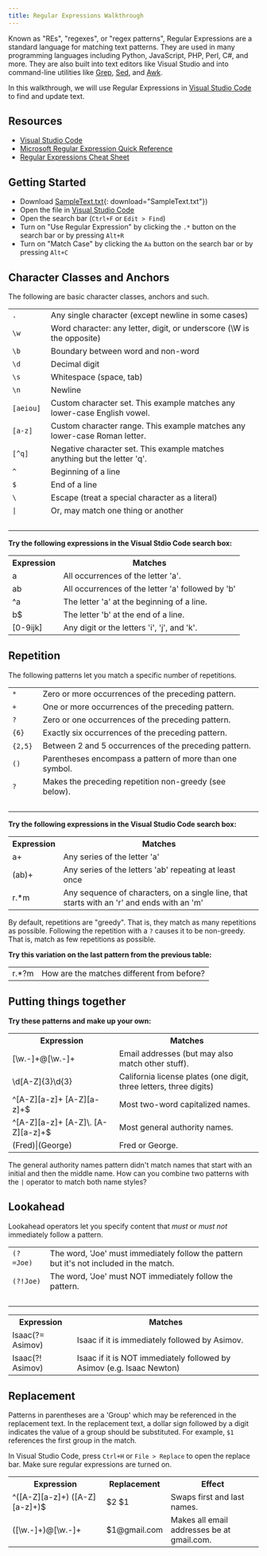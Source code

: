 ```yaml
---
title: Regular Expressions Walkthrough
---
```


Known as "REs", "regexes", or "regex patterns", Regular Expressions are a standard language for matching text patterns. They are used in many programming languages including Python, JavaScript, PHP, Perl, C#, and more. They are also built into text editors like Visual Studio and into command-line utilities like [Grep](https://en.wikipedia.org/wiki/Grep), [Sed](https://en.wikipedia.org/wiki/Sed), and [Awk](https://en.wikipedia.org/wiki/AWK).

In this walkthrough, we will use Regular Expressions in [Visual Studio Code](https://code.visualstudio.com/) to find and update text.

## Resources

* [Visual Studio Code](https://code.visualstudio.com/)
* [Microsoft Regular Expression Quick Reference](https://docs.microsoft.com/en-us/dotnet/standard/base-types/regular-expression-language-quick-reference)
* [Regular Expressions Cheat Sheet](https://cheatography.com/davechild/cheat-sheets/regular-expressions/)

## Getting Started

* Download [SampleText.txt](S28-Regex-SampleText.txt){: download="SampleText.txt"})
* Open the file in [Visual Studio Code](https://code.visualstudio.com/)
* Open the search bar (`Ctrl+F` or `Edit > Find`)
* Turn on "Use Regular Expression" by clicking the `.*` button on the search bar or by pressing `Alt+R`
* Turn on "Match Case" by clicking the `Aa` button on the search bar or by pressing `Alt+C`

## Character Classes and Anchors

The following are basic character classes, anchors and such.

<table class="layout">
<tr><td><code>.</code></td><td>Any single character (except newline in some cases)</td></tr>
<tr><td><code>\w</code></td><td>Word character: any letter, digit, or underscore (\W is the opposite)</td></tr>
<tr><td><code>\b</code></td><td>Boundary between word and non-word</td></tr>
<tr><td><code>\d</code></td><td>Decimal digit</td></tr>
<tr><td><code>\s</code></td><td>Whitespace (space, tab)</td></tr>
<tr><td><code>\n</code></td><td>Newline</td></tr>
<tr><td><code>[aeiou]</code>&nbsp;</td><td>Custom character set. This example matches any lower-case English vowel.</td></tr>
<tr><td><code>[a-z]</code></td><td>Custom character range. This example matches any lower-case Roman letter.</td></tr>
<tr><td><code>[^q]</code></td><td>Negative character set. This example matches anything but the letter 'q'.</td></tr>
<tr><td><code>^</code></td><td>Beginning of a line</td></tr>
<tr><td><code>$</code></td><td>End of a line</td></tr>
<tr><td><code>\</code></td><td>Escape (treat a special character as a literal)</td></tr>
<tr><td><code>|</code></td><td>Or, may match one thing or another</td></tr>
<tr><td>&nbsp;</td><td></td></tr>
</table>

**Try the following expressions in the Visual Stdio Code search box:**

<table>
<tr><th>Expression</th><th>Matches</th></tr>
<tr><td>a</td><td>All occurrences of the letter 'a'.</td></tr>
<tr><td>ab</td><td>All occurrences of the letter 'a' followed by 'b'</td></tr>
<tr><td>^a</td><td>The letter 'a' at the beginning of a line.</td></tr>
<tr><td>b$</td><td>The letter 'b' at the end of a line.</td></tr>
<tr><td>[0-9ijk]</td><td>Any digit or the letters 'i', 'j', and 'k'.</td></tr>
</table>

## Repetition

The following patterns let you match a specific number of repetitions.

<table class="layout">
<tr><td><code>*</code></td><td>Zero or more occurrences of the preceding pattern.</td></tr>
<tr><td><code>+</code></td><td>One or more occurrences of the preceding pattern.</td></tr>
<tr><td><code>?</code></td><td>Zero or one occurrences of the preceding pattern.</td></tr>
<tr><td><code>{6}</code></td><td>Exactly six occurrences of the preceding pattern.</td></tr>
<tr><td><code>{2,5}</code>&nbsp;</td><td>Between 2 and 5 occurrences of the preceding pattern.</td></tr>
<tr><td><code>()</code></td><td>Parentheses encompass a pattern of more than one symbol.</td></tr>
<tr><td><code>?</code></td><td>Makes the preceding repetition non-greedy (see below).</td></tr>
<tr><td>&nbsp;</td><td></td></tr>
</table>

**Try the following expressions in the Visual Studio Code search box:**

<table>
<tr><th>Expression</th><th>Matches</th></tr>
<tr><td>a+</td><td>Any series of the letter 'a'</td></tr>
<tr><td>(ab)+</td><td>Any series of the letters 'ab' repeating at least once</td></tr>
<tr><td>r.*m</td><td>Any sequence of characters, on a single line, that starts with an 'r' and ends with an 'm'</td></tr>
</table>

By default, repetitions are "greedy". That is, they match as many repetitions as possible. Following the repetition with a `?` causes it to be non-greedy. That is, match as few repetitions as possible.

**Try this variation on the last pattern from the previous table:**

<table>
<tr><td>r.*?m</td><td>How are the matches different from before?</td></tr>
</table>

## Putting things together

**Try these patterns and make up your own:**

<table>
<tr><th>Expression</th><th>Matches</th></tr>
<tr><td>[\w.-]+@[\w.-]+</td><td>Email addresses (but may also match other stuff).</td></tr>
<tr><td>\d[A-Z]{3}\d{3}</td><td>California license plates (one digit, three letters, three digits)</td></tr>
<tr><td>^[A-Z][a-z]+ [A-Z][a-z]+$</td><td>Most two-word capitalized names.</td></tr>
<tr><td>^[A-Z][a-z]+ [A-Z]\. [A-Z][a-z]+$</td><td>Most general authority names.</td></tr>
<tr><td>(Fred)|(George)</td><td>Fred or George.</td></tr>
</table>

The general authority names pattern didn't match names that start with an initial and then the middle name. How can you combine two patterns with the `|` operator to match both name styles?

## Lookahead

Lookahead operators let you specify content that _must_ or _must not_ immediately follow a pattern.

<table class="layout">
<tr><td><code>(?=Joe)</code>&nbsp;</td><td>The word, 'Joe' must immediately follow the pattern but it's not included in the match.</td></tr>
<tr><td><code>(?!Joe)</code></td><td>The word, 'Joe' must NOT immediately follow the pattern.</td></tr>
<tr><td>&nbsp;</td><td></td></tr>
</table>

<table>
<tr><th>Expression</th><th>Matches</th></tr>
<tr><td>Isaac(?= Asimov)</td><td>Isaac if it is immediately followed by Asimov.</td></tr>
<tr><td>Isaac(?! Asimov)</td><td>Isaac if it is NOT immediately followed by Asimov (e.g. Isaac Newton)</td></tr>
</table>

## Replacement

Patterns in parentheses are a 'Group' which may be referenced in the replacement text. In the replacement text, a dollar sign followed by a digit indicates the value of a group should be substituted. For example, `$1` references the first group in the match.

In Visual Studio Code, press `Ctrl+H` or `File > Replace` to open the replace bar. Make sure regular expressions are turned on.

<table>
<tr><th>Expression</th><th>Replacement</th><th>Effect</th></tr>
<tr><td>^([A-Z][a-z]+) ([A-Z][a-z]+)$</td><td>$2 $1</td><td>Swaps first and last names.</td></tr>
<tr><td>([\w.-]+)@[\w.-]+</td><td>$1@gmail.com</td><td>Makes all email addresses be at gmail.com.</td></tr>
</table>
